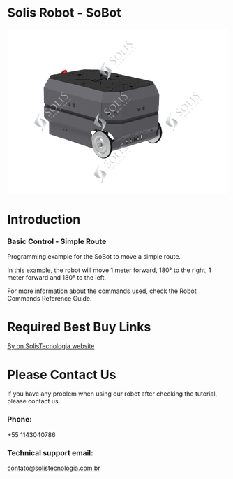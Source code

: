 # Solis Robot - SoBot
![](https://github.com/ViniciusSolisTecnologia/TesteGitHub2/blob/master/SoBotSingle.png)
# Introduction
### Basic Control - Simple Route
Programming example for the SoBot to move a simple route.

In this example, the robot will move 1 meter forward, 180° to the right, 1 meter forward and 180° to the left.

For more information about the commands used, check the Robot Commands Reference Guide.


# Required Best Buy Links
[By on SolisTecnologia website](https://solistecnologia.com.br/produtos/robotsingle)

# Please Contact Us
If you have any problem when using our robot after checking the tutorial, please contact us.

### Phone:
+55 1143040786

### Technical support email: 
contato@solistecnologia.com.br
